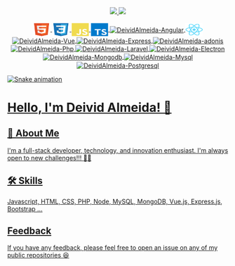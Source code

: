 <div align="center">
  <a href="https://github.com/DeividAlmeida">
  <img height="180em" src="https://github-readme-stats.vercel.app/api?username=DeividAlmeida&show_icons=true&theme=prussian&include_all_commits=true&count_private=true"/>
  <img height="180em" src="https://github-readme-stats.vercel.app/api/top-langs/?username=DeividAlmeida&layout=compact&langs_count=7&theme=prussian"/>
  <div style="display: inline_block"><br>
    <img align="center" alt="DeividAlmeida-HTML" height="30" width="40" src="https://raw.githubusercontent.com/devicons/devicon/master/icons/html5/html5-original.svg">
    <img align="center" alt="DeividAlmeida-CSS" height="30" width="40" src="https://raw.githubusercontent.com/devicons/devicon/master/icons/css3/css3-original.svg">
    <img align="center" alt="DeividAlmeida-Js" height="30" width="40" src="https://raw.githubusercontent.com/devicons/devicon/master/icons/javascript/javascript-plain.svg">
    <img align="center" alt="DeividAlmeida-Ts" height="30" width="40" src="https://raw.githubusercontent.com/devicons/devicon/master/icons/typescript/typescript-plain.svg">
    <img align="center" alt="DeividAlmeida-Angular" height="30" width="40" src="https://cdn.jsdelivr.net/gh/devicons/devicon/icons/angularjs/angularjs-original.svg" />
    <img align="center" alt="DeividAlmeida-React" height="30" width="40" src="https://raw.githubusercontent.com/devicons/devicon/master/icons/react/react-original.svg">
    <img align="center" alt="DeividAlmeida-Vue" height="30" width="40" src="https://cdn.jsdelivr.net/gh/devicons/devicon/icons/vuejs/vuejs-original.svg" />    
    <img align="center" alt="DeividAlmeida-Express" height="30" width="40" src="https://cdn.jsdelivr.net/gh/devicons/devicon/icons/express/express-original.svg" />    
    <img align="center" alt="DeividAlmeida-adonis" height="30" width="40"**** src="https://cdn.jsdelivr.net/gh/devicons/devicon/icons/adonisjs/adonisjs-original.svg" />         
    <img align="center" alt="DeividAlmeida-Php" height="30" width="40" src="https://cdn.jsdelivr.net/gh/devicons/devicon/icons/php/php-original.svg" />    
    <img align="center" alt="DeividAlmeida-Laravel" height="30" width="40" src="https://cdn.jsdelivr.net/gh/devicons/devicon/icons/laravel/laravel-plain.svg" />       
    <img align="center" alt="DeividAlmeida-Electron" height="30" width="40" src="https://cdn.jsdelivr.net/gh/devicons/devicon/icons/electron/electron-original.svg" />
    <img align="center" alt="DeividAlmeida-Mongodb" height="30" width="40"  src="https://cdn.jsdelivr.net/gh/devicons/devicon/icons/mongodb/mongodb-original.svg" />
    <img align="center" alt="DeividAlmeida-Mysql" height="30" width="40" src="https://cdn.jsdelivr.net/gh/devicons/devicon/icons/mysql/mysql-original.svg" />    
    <img align="center" alt="DeividAlmeida-Postgresql" height="30" width="40" src="https://cdn.jsdelivr.net/gh/devicons/devicon/icons/postgresql/postgresql-original.svg" />          
  </div> 
</div>
  
  ![Snake animation](https://github.com/DeividAlmeida/DeividAlmeida/blob/output/github-contribution-grid-snake.svg)
  
# Hello, I'm Deivid Almeida! 👋

## 🚀 About Me
I'm a full-stack developer, technology, and innovation enthusiast. I'm always open to new challenges!!! 💪😁

## 🛠 Skills
Javascript, HTML, CSS, PHP, Node, MySQL, MongoDB, Vue.js, Express.js, Bootstrap ...

## Feedback
If you have any feedback, please feel free to open an issue on any of my public repositories 😆
